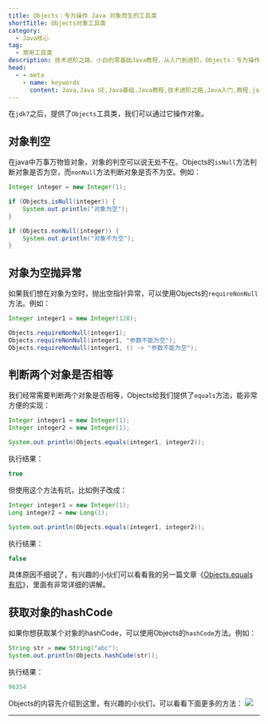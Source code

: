 ```yaml
---
title: Objects：专为操作 Java 对象而生的工具类
shortTitle: Objects对象工具类
category:
  - Java核心
tag:
  - 常用工具类
description: 技术进阶之路，小白的零基础Java教程，从入门到进阶，Objects：专为操作 Java 对象而生的工具类
head:
  - - meta
    - name: keywords
      content: Java,Java SE,Java基础,Java教程,技术进阶之路,Java入门,教程,java,Objects
---
```


在`jdk7`之后，提供了`Objects`工具类，我们可以通过它操作对象。

## 对象判空
在java中万事万物皆对象，对象的判空可以说无处不在。Objects的`isNull`方法判断对象是否为空，而`nonNull`方法判断对象是否不为空。例如：
```java
Integer integer = new Integer(1);

if (Objects.isNull(integer)) {
    System.out.println("对象为空");
}

if (Objects.nonNull(integer)) {
    System.out.println("对象不为空");
}
```

## 对象为空抛异常
如果我们想在对象为空时，抛出空指针异常，可以使用Objects的`requireNonNull`方法。例如：
```java
Integer integer1 = new Integer(128);

Objects.requireNonNull(integer1);
Objects.requireNonNull(integer1, "参数不能为空");
Objects.requireNonNull(integer1, () -> "参数不能为空");
```

## 判断两个对象是否相等
我们经常需要判断两个对象是否相等，Objects给我们提供了`equals`方法，能非常方便的实现：
```java
Integer integer1 = new Integer(1);
Integer integer2 = new Integer(1);

System.out.println(Objects.equals(integer1, integer2));
```
执行结果：
```java
true
```
但使用这个方法有坑，比如例子改成：
```java
Integer integer1 = new Integer(1);
Long integer2 = new Long(1);

System.out.println(Objects.equals(integer1, integer2));
```
执行结果：
```java
false
```
具体原因不细说了，有兴趣的小伙们可以看看我的另一篇文章《[Objects.equals有坑](https://mp.weixin.qq.com/s?__biz=MzkwNjMwMTgzMQ==&mid=2247493176&idx=1&sn=c445625478a7f8122a6715b64fe6770c&chksm=c0e83ed0f79fb7c6cf2992d24e98f60fd78ca89525b5a3cc07f79dc801dd8e381b1fce03bf5c&token=1124974571&lang=zh_CN#rd)》，里面有非常详细的讲解。

## 获取对象的hashCode
如果你想获取某个对象的hashCode，可以使用Objects的`hashCode`方法。例如：
```java
String str = new String("abc");
System.out.println(Objects.hashCode(str));
```
执行结果：
```java
96354
```

Objects的内容先介绍到这里，有兴趣的小伙们，可以看看下面更多的方法：
![](http://cdn.tobebetterjavaer.com/tobebetterjavaer/images/common-tool/Objects-83489814-9784-4274-841a-27ee75c046ac.jpg)

----

  

 

  
